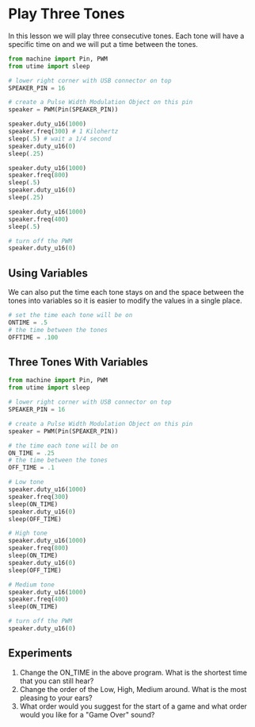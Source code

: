# Play Three Tones
In this lesson we will play three consecutive tones.  Each tone will have a specific time on and we will put a time between the tones.

```python
from machine import Pin, PWM
from utime import sleep

# lower right corner with USB connector on top
SPEAKER_PIN = 16

# create a Pulse Width Modulation Object on this pin
speaker = PWM(Pin(SPEAKER_PIN))

speaker.duty_u16(1000)
speaker.freq(300) # 1 Kilohertz
sleep(.5) # wait a 1/4 second
speaker.duty_u16(0)
sleep(.25)

speaker.duty_u16(1000)
speaker.freq(800)
sleep(.5)
speaker.duty_u16(0)
sleep(.25)

speaker.duty_u16(1000)
speaker.freq(400)
sleep(.5)

# turn off the PWM 
speaker.duty_u16(0)
```

## Using Variables

We can also put the time each tone stays on and the space between the tones into variables so it is easier to modify the values in a single place.

```python
# set the time each tone will be on
ONTIME = .5
# the time between the tones
OFFTIME = .100
```

## Three Tones With Variables

```python
from machine import Pin, PWM
from utime import sleep

# lower right corner with USB connector on top
SPEAKER_PIN = 16

# create a Pulse Width Modulation Object on this pin
speaker = PWM(Pin(SPEAKER_PIN))

# the time each tone will be on
ON_TIME = .25
# the time between the tones
OFF_TIME = .1

# Low tone
speaker.duty_u16(1000)
speaker.freq(300)
sleep(ON_TIME)
speaker.duty_u16(0)
sleep(OFF_TIME)

# High tone
speaker.duty_u16(1000)
speaker.freq(800)
sleep(ON_TIME)
speaker.duty_u16(0)
sleep(OFF_TIME)

# Medium tone
speaker.duty_u16(1000)
speaker.freq(400)
sleep(ON_TIME)

# turn off the PWM 
speaker.duty_u16(0)
```

## Experiments

1. Change the ON_TIME in the above program.  What is the shortest time that you can still hear?
2. Change the order of the Low, High, Medium around.  What is the most pleasing to your ears?
3. What order would you suggest for the start of a game and what order would you like for a "Game Over" sound?